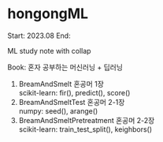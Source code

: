 # hongongML

Start: 2023.08
End:

ML study note with collap

Book: 혼자 공부하는 머신러닝 + 딥러닝

1. BreamAndSmelt 혼공머 1장
  <br/>scikit-learn: fir(), predict(), score()
2. BreamAndSmeltTest 혼공머 2-1장
  <br/>numpy: seed(), arange()
3. BreamAndSmeltPretreatment 혼공머 2-2장
  <br/>scikit-learn: train_test_split(), keighbors()
